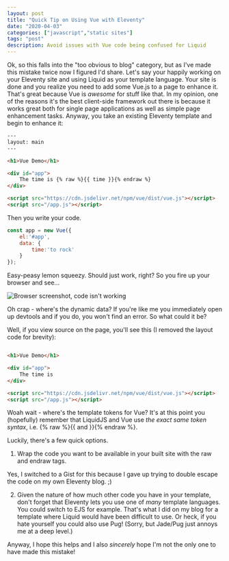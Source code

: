 ```yaml
---
layout: post
title: "Quick Tip on Using Vue with Eleventy"
date: "2020-04-03"
categories: ["javascript","static sites"]
tags: "post"
description: Avoid issues with Vue code being confused for Liquid
---
```


Ok, so this falls into the "too obvious to blog" category, but as I've made this mistake twice now I figured I'd share. Let's say your happily working on your Eleventy site and using Liquid as your template language. Your site is done and you realize you need to add some Vue.js to a page to enhance it. That's great because Vue is *awesome* for stuff like that. In my opinion, one of the reasons it's the best client-side framework out there is because it works great both for single page applications as well as simple page enhancement tasks. Anyway, you take an existing Eleventy template and begin to enhance it:

```html
---
layout: main
---

<h1>Vue Demo</h1>

<div id="app">
	The time is {% raw %}{{ time }}{% endraw %}
</div>

<script src="https://cdn.jsdelivr.net/npm/vue/dist/vue.js"></script>
<script src="/app.js"></script>
```

Then you write your code.

```js
const app = new Vue({
	el:'#app',
	data: {
		time:'to rock'
	}
});
```

Easy-peasy lemon squeezy. Should just work, right? So you fire up your browser and see...

<img src="https://static.raymondcamden.com/images/2020/04/vd1.png" alt="Browser screenshot, code isn't working" class="lazyload imgborder imgcenter">

Oh crap - where's the dynamic data? If you're like me you immediately open up devtools and if you do, you won't find an error. So what could it be?

Well, if you view source on the page, you'll see this (I removed the layout code for brevity):

```html

<h1>Vue Demo</h1>

<div id="app">
	The time is 
</div>

<script src="https://cdn.jsdelivr.net/npm/vue/dist/vue.js"></script>
<script src="/app.js"></script>
```

Woah wait - where's the template tokens for Vue? It's at this point you (hopefully) remember that LiquidJS and Vue use *the exact same token syntax*, i.e. {% raw %}{{ and }}{% endraw %}.

Luckily, there's a few quick options. 

1) Wrap the code you want to be available in your built site with the raw and endraw tags. 

<script src="https://gist.github.com/cfjedimaster/ea6006f41307b8450ea3cde3b1223d0f.js"></script>

Yes, I switched to a Gist for this because I gave up trying to double escape the code on my own Eleventy blog. ;)

2) Given the nature of how much other code you have in your template, don't forget that Eleventy lets you use one of *many* template languages. You could switch to EJS for example. That's what I did on my blog for a template where Liquid would have been difficult to use. Or heck, if you hate yourself you could also use Pug! (Sorry, but Jade/Pug just annoys me at a deep level.)

Anyway, I hope this helps and I also *sincerely* hope I'm not the only one to have made this mistake!